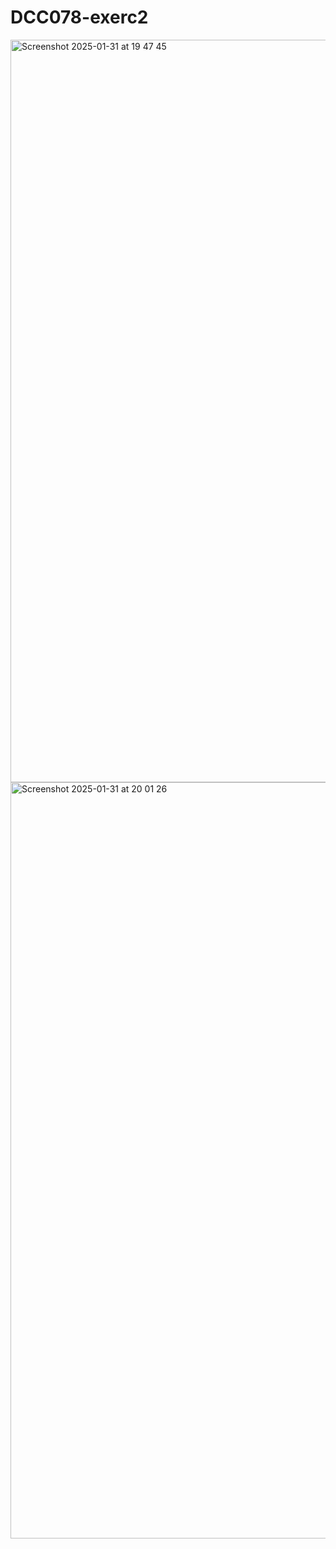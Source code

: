 # DCC078-exerc2

<img width="1188" alt="Screenshot 2025-01-31 at 19 47 45" src="https://github.com/user-attachments/assets/8e1576b8-5d7d-447d-af2c-1bb3b795835e" />

<img width="1210" alt="Screenshot 2025-01-31 at 20 01 26" src="https://github.com/user-attachments/assets/05af8080-379d-40e7-bedc-00643a0a4df1" />
